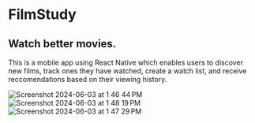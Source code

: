 # FilmStudy

## Watch better movies.

This is a mobile app using React Native which enables users to discover new films, track ones they have watched, create a watch list, and receive reccomendations based on their viewing history.

![Screenshot 2024-06-03 at 1 46 44 PM](https://github.com/jex441/filmstudy/assets/75996017/0b7bc5d2-157a-4ccc-aa1c-699ab74faace)
![Screenshot 2024-06-03 at 1 48 19 PM](https://github.com/jex441/filmstudy/assets/75996017/b147bd48-9916-4dd8-a8f5-569c158ca096)
![Screenshot 2024-06-03 at 1 47 29 PM](https://github.com/jex441/filmstudy/assets/75996017/054b2e69-d3a5-41e8-b757-cb7ccb9e84f3)
